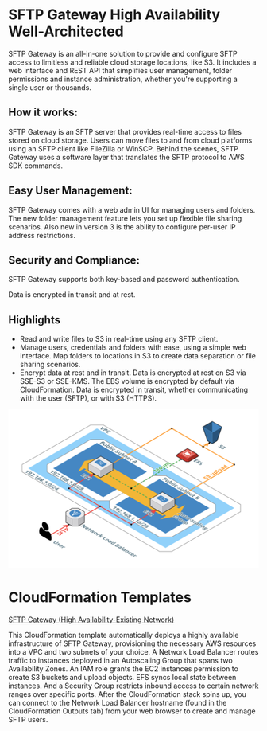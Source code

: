 # SFTP Gateway High Availability Well-Architected

SFTP Gateway is an all-in-one solution to provide and configure SFTP access to limitless and reliable cloud storage locations, like S3. It includes a web interface and REST API that simplifies user management, folder permissions and instance administration, whether you're supporting a single user or thousands.

## How it works:

SFTP Gateway is an SFTP server that provides real-time access to files stored on cloud storage. Users can move files to and from cloud platforms using an SFTP client like FileZilla or WinSCP. Behind the scenes, SFTP Gateway uses a software layer that translates the SFTP protocol to AWS SDK commands.

## Easy User Management:

SFTP Gateway comes with a web admin UI for managing users and folders. The new folder management feature lets you set up flexible file sharing scenarios. Also new in version 3 is the ability to configure per-user IP address restrictions.

## Security and Compliance:

SFTP Gateway supports both key-based and password authentication.

Data is encrypted in transit and at rest.

## Highlights
- Read and write files to S3 in real-time using any SFTP client.
- Manage users, credentials and folders with ease, using a simple web interface. Map folders to locations in S3 to create data separation or file sharing scenarios.
- Encrypt data at rest and in transit. Data is encrypted at rest on S3 via SSE-S3 or SSE-KMS. The EBS volume is encrypted by default via CloudFormation. Data is encrypted in transit, whether communicating with the user (SFTP), or with S3 (HTTPS).

![SFTP-Gateway-HA](SFTP-Gateway-for-AWS-High-Availability-Architecture.png)

# CloudFormation Templates

[SFTP Gateway (High Availability-Existing Network)](SFTP-Gateway-High-Availability-Existing-Network.yml)

This CloudFormation template automatically deploys a highly available infrastructure of SFTP Gateway, provisioning the necessary AWS resources into a VPC and two subnets of your choice. A Network Load Balancer routes traffic to instances deployed in an Autoscaling Group that spans two Availability Zones. An IAM role grants the EC2 instances permission to create S3 buckets and upload objects. EFS syncs local state between instances. And a Security Group restricts inbound access to certain network ranges over specific ports. After the CloudFormation stack spins up, you can connect to the Network Load Balancer hostname (found in the CloudFormation Outputs tab) from your web browser to create and manage SFTP users.

